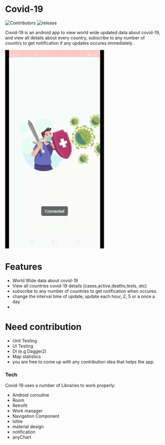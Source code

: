 # Covid-19

![Contributors](https://img.shields.io/badge/Contributors-3-blue)   ![release](https://img.shields.io/badge/release-1-gree)

Covid-19 is an android app to view world wide updated data about covid-19, and view all details about every country, subscribe to any number of countirs to get notification if any updates occures immediately .




![Farmers Market Finder Demo](demo.gif)







# Features

  - World Wide data about covid-19
  - View all countries covid-19 details (cases,active,deaths,tests, etc)
  - subscribe to any number of countries to get notification when occures.
  - change the interval time of update, update each hour, 2, 5 or a once a day
  - 
# Need contribution

  - Unit Testing
  - UI Testing
  - DI (e.g Dagger2)
  - Map statistics
  - you are free to come up with any contribution idea that helps the app.

### Tech

Covid-19 uses a number of Libraries to work properly:

* Android coroutine
* Room
* Retrofit
* Work manager
* Navigation Component
* lottie
* material design
* notification
* anyChart
